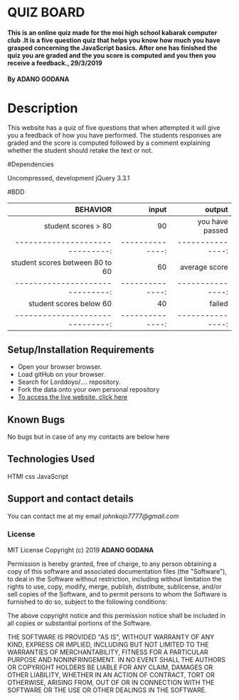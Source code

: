 # QUIZ BOARD
#### This is an online quiz made for the moi high school kabarak computer club .It is a five question quiz that helps you know how much you have grasped concerning the JavaScript basics. After one has finished the quiz you are graded and the you score is computed and you then you receive a feedback., 29/3/2019
####  **By ADANO GODANA**
# Description
This website has a quiz of five questions that when attempted it will give you a feedback of how you have performed. The students responses are graded and the score is computed followed by a comment explaining whether the student should retake the text or not.

#Dependencies

Uncompressed, development jQuery 3.3.1


#BDD

|    BEHAVIOR                   |     input     |    output      |
|------------------------------:|--------------:|---------------:|
|student scores > 80            |    90         | you have passed|
|------------------------------:|--------------:|---------------:|
|student scores between 80 to 60|    60         | average score  |
|------------------------------:|--------------:|---------------:|
|student scores below 60        |    40         | failed         |
|------------------------------:|--------------:|---------------:|



## Setup/Installation Requirements
* Open your browser browser.
* Load gitHub on your browser.
* Search for Lorddoyo/.... repository.
* Fork the data onto your own personal repository
* [To access the live website, click here](https://lorddoyo.github.io/Quiz-Board/index.HTML)


## Known Bugs
No bugs but in case of any my contacts are below here
## Technologies Used
HTMl
css
JavaScript
## Support and contact details
You can contact me at my email _johnkojo7777@gmail.com_
### License
MIT License  Copyright (c) 2019 **ADANO GODANA**

Permission is hereby granted, free of charge, to any person obtaining a copy
of this software and associated documentation files (the "Software"), to deal
in the Software without restriction, including without limitation the rights
to use, copy, modify, merge, publish, distribute, sublicense, and/or sell
copies of the Software, and to permit persons to whom the Software is
furnished to do so, subject to the following conditions:

The above copyright notice and this permission notice shall be included in all
copies or substantial portions of the Software.

THE SOFTWARE IS PROVIDED "AS IS", WITHOUT WARRANTY OF ANY KIND, EXPRESS OR
IMPLIED, INCLUDING BUT NOT LIMITED TO THE WARRANTIES OF MERCHANTABILITY,
FITNESS FOR A PARTICULAR PURPOSE AND NONINFRINGEMENT. IN NO EVENT SHALL THE
AUTHORS OR COPYRIGHT HOLDERS BE LIABLE FOR ANY CLAIM, DAMAGES OR OTHER
LIABILITY, WHETHER IN AN ACTION OF CONTRACT, TORT OR OTHERWISE, ARISING FROM,
OUT OF OR IN CONNECTION WITH THE SOFTWARE OR THE USE OR OTHER DEALINGS IN THE
SOFTWARE.
